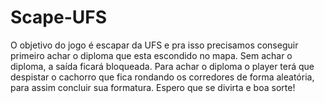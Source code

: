 # Scape-UFS
O objetivo do jogo é escapar da UFS e pra isso precisamos conseguir primeiro achar o diploma que esta escondido no mapa. Sem achar o diploma, a saída ficará bloqueada. Para achar o diploma o player terá que despistar o cachorro que fica rondando os corredores de forma aleatória, para assim concluir sua formatura.
Espero que se divirta e boa sorte!
